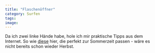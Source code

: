 ```yaml
---
title: "Flaschenöffner"
category: Surfen
tags: 
image: 
---
```


Da ich zwei linke Hände habe, hole ich mir praktische Tipps aus dem Internet. So wie [diese](http://lifehacker.com/software/it-all-comes-together/the-summer-drinks-roundup-274883.php) hier, die perfekt zur Sommerzeit passen - wäre es nicht bereits schon wieder Herbst.